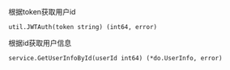 根据token获取用户id

    util.JWTAuth(token string) (int64, error)

根据id获取用户信息
    
    service.GetUserInfoById(userId int64) (*do.UserInfo, error)